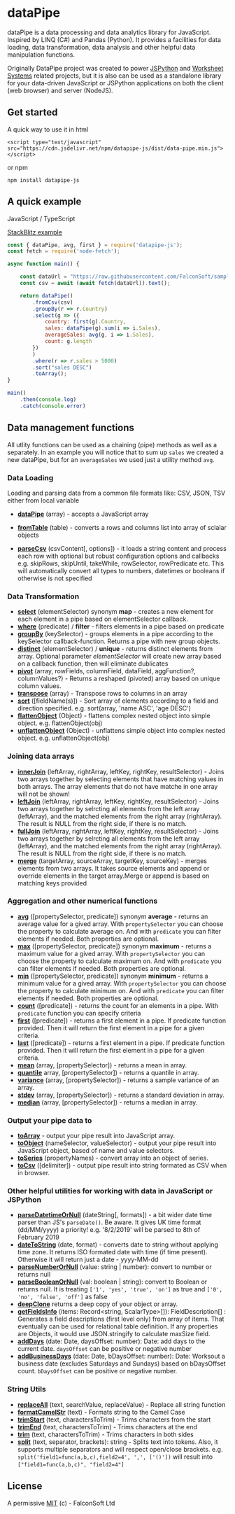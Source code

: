 # dataPipe

dataPipe is a data processing and data analytics library for JavaScript. Inspired by LINQ (C#) and Pandas (Python). It provides a facilities for data loading, data transformation, data analysis and other helpful data manipulation functions. 

Originally DataPipe project was created to power [JSPython](https://github.com/jspython-dev/jspython) and [Worksheet Systems](https://worksheet.systems) related projects, but it is also can be used as a standalone library for your data-driven JavaScript or JSPython applications on both the client (web browser) and server (NodeJS).

## Get started

A quick way to use it in html

```
<script type="text/javascript" src="https://cdn.jsdelivr.net/npm/datapipe-js/dist/data-pipe.min.js"></script>
```

or npm

```
npm install datapipe-js
```

## A quick example

JavaScript / TypeScript

[StackBlitz example](https://stackblitz.com/edit/datapipe-js-examples?file=index.js)

```js
const { dataPipe, avg, first } = require('datapipe-js');
const fetch = require('node-fetch');

async function main() {

    const dataUrl = "https://raw.githubusercontent.com/FalconSoft/sample-data/master/CSV/sample-testing-data-100.csv";
    const csv = await (await fetch(dataUrl)).text();

    return dataPipe()
        .fromCsv(csv)
        .groupBy(r => r.Country)
        .select(g => ({
            country: first(g).Country,
            sales: dataPipe(g).sum(i => i.Sales),
            averageSales: avg(g, i => i.Sales),
            count: g.length
        })
        )
        .where(r => r.sales > 5000)
        .sort("sales DESC")
        .toArray();
}

main()
    .then(console.log)
    .catch(console.error)
```

## Data management functions

All utlity functions can be used as a chaining (pipe) methods as well as a separately. In an example you will notice that to sum up `sales` we created a new dataPipe, but for an `averageSales` we used just a utility method `avg`. 

### Data Loading

Loading and parsing data from a common file formats like: CSV, JSON, TSV either from local variable

 - [**dataPipe**](https://www.datapipe-js.com/docs/datapipe#datapipe) (array) - accepts a JavaScript array
 
- [**fromTable**](https://www.datapipe-js.com/docs/datapipe-js-utils#fromtable) (table) - converts a rows and columns list into array of sclalar objects

 - [**parseCsv**](https://www.datapipe-js.com/docs/datapipe-js-utils#parsecsv) (csvContent[, options]) - it loads a string content and process each row with optional but robust configuration options and callbacks e.g. skipRows, skipUntil, takeWhile, rowSelector, rowPredicate etc. This will automatically convert all types to numbers, datetimes or booleans if otherwise is not specified

### Data Transformation

 - [**select**](https://www.datapipe-js.com/docs/datapipe-js-array#select) (elementSelector) synonym **map** - creates a new element for each element in a pipe based on elementSelector callback.
 - [**where**](https://www.datapipe-js.com/docs/datapipe-js-array#where) (predicate) / **filter** - filters elements in a pipe based on predicate
 - [**groupBy**](https://www.datapipe-js.com/docs/datapipe-js-array#groupby) (keySelector) - groups elements in a pipe according to the keySelector callback-function. Returns a pipe with new group objects.
 - [**distinct**](https://www.datapipe-js.com/docs/datapipe-js-array#distinct) (elementSelector) / **unique** - returns distinct elements from array. Optional parameter *elementSelector* will create new array based on a callback function, then will eliminate dublicates
 - [**pivot**](https://www.datapipe-js.com/docs/datapipe-js-array#pivot) (array, rowFields, columnField, dataField, aggFunction?, columnValues?) - Returns a reshaped (pivoted) array based on unique column values.
 - [**transpose**](https://www.datapipe-js.com/docs/datapipe-js-array#transpose) (array) - Transpose rows to columns in an array
 - [**sort**](https://www.datapipe-js.com/docs/datapipe-js-array#sort) ([fieldName(s)]) - Sort array of elements according to a field and direction specified. e.g. sort(array, 'name ASC', 'age DESC')
 - [**flattenObject**](https://www.datapipe-js.com/docs/datapipe-js-array#flattenObject) (Object) - flattens complex nested object into simple object. e.g. flattenObject(obj)
 - [**unflattenObject**](https://www.datapipe-js.com/docs/datapipe-js-array#unflattenObject) (Object) - unflattens simple object into complex nested object. e.g. unflattenObject(obj)

### Joining data arrays

 - [**innerJoin**](https://www.datapipe-js.com/docs/datapipe-js-array#innerjoin) (leftArray, rightArray, leftKey, rightKey, resultSelector) - Joins two arrays together by selecting elements that have matching values in both arrays. The array elements that do not have matche in one array will not be shown!
 - [**leftJoin**](https://www.datapipe-js.com/docs/datapipe-js-array#leftjoin) (leftArray, rightArray, leftKey, rightKey, resultSelector) - Joins two arrays together by selrcting all elements from the left array (leftArray), and the matched elements from the right array (rightArray). The result is NULL from the right side, if there is no match.
 - [**fullJoin**](https://www.datapipe-js.com/docs/datapipe-js-array#fulljoin) (leftArray, rightArray, leftKey, rightKey, resultSelector) - Joins two arrays together by selrcting all elements from the left array (leftArray), and the matched elements from the right array (rightArray). The result is NULL from the right side, if there is no match.
 - [**merge**](https://www.datapipe-js.com/docs/datapipe-js-array#merge) (targetArray, sourceArray, targetKey, sourceKey) - merges elements from two arrays. It takes source elements and append or override elements in the target array.Merge or append is based on matching keys provided


### Aggregation and other numerical functions

 - [**avg**](https://www.datapipe-js.com/docs/datapipe-js-array#avg) ([propertySelector, predicate]) synonym **average** - returns an average value for a gived array. With `propertySelector` you can choose the property to calculate average on. And with `predicate` you can filter elements if needed. Both properties are optional.
 - [**max**](https://www.datapipe-js.com/docs/datapipe-js-array#max) ([propertySelector, predicate]) synonym **maximum** - returns a maximum value for a gived array. With `propertySelector` you can choose the property to calculate maximum on. And with `predicate` you can filter elements if needed. Both properties are optional.
 - [**min**](https://www.datapipe-js.com/docs/datapipe-js-array#min) ([propertySelector, predicate]) synonym **minimum** - returns a minimum value for a gived array. With `propertySelector` you can choose the property to calculate minimum on. And with `predicate` you can filter elements if needed. Both properties are optional.
 - [**count**](https://www.datapipe-js.com/docs/datapipe-js-array#count) ([predicate]) - returns the count for an elements in a pipe. With `predicate` function you can specify criteria
 - [**first**](https://www.datapipe-js.com/docs/datapipe-js-array#first) ([predicate]) - returns a first element in a pipe. If predicate function provided. Then it will return the first element in a pipe for a given criteria.
 - [**last**](https://www.datapipe-js.com/docs/datapipe-js-array#last) ([predicate]) - returns a first element in a pipe. If predicate function provided. Then it will return the first element in a pipe for a given criteria.
 - [**mean**](https://www.datapipe-js.com/docs/datapipe-js-array#mean) (array, [propertySelector]) - returns a mean in array.
 - [**quantile**](https://www.datapipe-js.com/docs/datapipe-js-array#quantile) array, [propertySelector]) - returns a quantile in array.
 - [**variance**](https://www.datapipe-js.com/docs/datapipe-js-array#variance) (array, [propertySelector]) - returns a sample variance of an array.
 - [**stdev**](https://www.datapipe-js.com/docs/datapipe-js-array#stdev) (array, [propertySelector]) - returns a standard deviation in array.
 - [**median**](https://www.datapipe-js.com/docs/datapipe-js-array#median) (array, [propertySelector]) - returns a median in array.
 
### Output your pipe data to

 - [**toArray**](https://www.datapipe-js.com/docs/datapipe-js-utils#toarray) - output your pipe result into JavaScript array.
 - [**toObject**](https://www.datapipe-js.com/docs/datapipe-js-utils#toobject) (nameSelector, valueSelector) - output your pipe result into JavaScript object, based of name and value selectors.
 - [**toSeries**](https://www.datapipe-js.com/docs/datapipe-js-utils#toseries) (propertyNames) - convert array into an object of series.
 - [**toCsv**](https://www.datapipe-js.com/docs/datapipe-js-utils#tocsv) ([delimiter]) - output pipe result into string formated as CSV
when in browser.


### Other helpful utilities for working with data in JavaScript or JSPython
 - [**parseDatetimeOrNull**](https://www.datapipe-js.com/docs/datapipe-js-utils#parsedatetimeornull) (dateString[, formats]) - a bit wider date time parser than JS's `parseDate()`. Be aware. It gives UK time format (dd/MM/yyyy) a priority! e.g. '8/2/2019' will be parsed to 8th of February 2019
 - [**dateToString**](https://www.datapipe-js.com/docs/datapipe-js-utils#datetostring) (date, format) - converts date to string without applying time zone. It returns ISO formated date with time (if time present). Otherwise it will return just a date - yyyy-MM-dd
 - [**parseNumberOrNull**](https://www.datapipe-js.com/docs/datapipe-js-utils#parsenumberornull) (value: string | number): convert to number or returns null
 - [**parseBooleanOrNull**](https://www.datapipe-js.com/docs/datapipe-js-utils#parsebooleanornull) (val: boolean | string): convert to Boolean or returns null. It is treating `['1', 'yes', 'true', 'on']` as true and `['0', 'no', 'false', 'off']` as false 
 - [**deepClone**](https://www.datapipe-js.com/docs/datapipe-js-utils#deepclone) returns a deep copy of your object or array.
 - [**getFieldsInfo**](https://www.datapipe-js.com/docs/datapipe-js-utils#getfieldsinfo) (items: Record<string, ScalarType>[]): FieldDescription[] : Generates a field descriptions (first level only) from array of items. That eventually can be used for relational table definition. If any properties are Objects, it would use JSON.stringify to calculate maxSize field.
- [**addDays**](https://www.datapipe-js.com/docs/datapipe-js-utils#adddays) (date: Date, daysOffset: number): Date:  add days to the current date. `daysOffset` can be positive or negative number
- [**addBusinessDays**](https://www.datapipe-js.com/docs/datapipe-js-utils#addbusinessdays) (date: Date, bDaysOffset: number): Date:  Worksout a business date (excludes Saturdays and Sundays) based on bDaysOffset count. `bDaysOffset` can be positive or negative number.

### String Utils
 - [**replaceAll**](https://www.datapipe-js.com/docs/datapipe-js-string#replaceall) (text, searchValue, replaceValue) - Replace all string function
 - [**formatCamelStr**](https://www.datapipe-js.com/docs/datapipe-js-string#formatcamelstr) (text) - Formats string to the Camel Case
 - [**trimStart**](https://www.datapipe-js.com/docs/datapipe-js-string#trimstart) (text, charactersToTrim) - Trims characters from the start
 - [**trimEnd**](https://www.datapipe-js.com/docs/datapipe-js-string#trimend) (text, charactersToTrim) - Trims characters at the end
 - [**trim**](https://www.datapipe-js.com/docs/datapipe-js-string#trim) (text, charactersToTrim) - Trims characters in both sides
 - [**split**](https://www.datapipe-js.com/docs/datapipe-js-string#split) (text, separator, brackets): string - Splits text into tokens. Also, it supports multiple separators and will respect open/close brackets. e.g. `split('field1=func(a,b,c),field2=4', ',', ['()'])` will result into `["field1=func(a,b,c)", "field2=4"]`
 

## License
A permissive [MIT](https://github.com/FalconSoft/dataPipe/blob/master/LICENSE) (c) - FalconSoft Ltd

 
